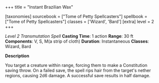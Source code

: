+++
title = "Instant Brazilian Wax"

[taxonomies]
sourcebook = ["Tome of Petty Spellcasters"]
spellbook = ["Tome of Petty Spellcasters"]
classes = ['Wizard', 'Bard']
[extra]
level = 2
+++

*Level 2 Transmutation Spell*
**Casting Time**: 1 action
**Range**: 30 ft
**Components**: V, S, M(a strip of cloth)
**Duration**: Instantaneous
**Classes**: Wizard, Bard

**Description**


You target a creature within range, forcing them to make a Constitution saving throw. On a failed save, the spell rips hair from the target's nether regions, causing 2d6 damage. A successful save results in half damage.



